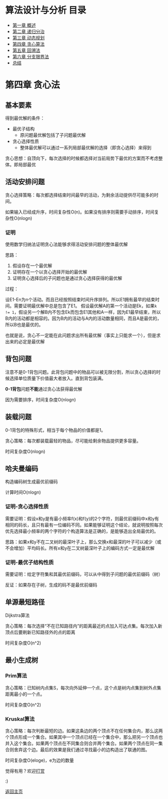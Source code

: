 # 算法设计与分析 目录

- [第一章 概述](Chapter1.md)
- [第二章 递归分治](Chapter2.md)
- [第三章 动态规划](Chapter3.md)
- [第四章 贪心算法](Chapter4.md)
- [第五章 回溯法](Chapter5.md)
- [第六章 分支限界法](Chapter6.md)
- [总结](Summary.md)

# 第四章 贪心法

## 基本要素

得到最优解的条件：

- 最优子结构
	- 原问题最优解包括了子问题最优解
- 贪心选择性质
	- 整体最优解可以通过一系列局部最优解的选择（即贪心选择）来得到

贪心思想：自顶向下，每次选择的时候都选择对当前局势下最优的方案而不考虑整体。即局部最优

## 活动安排问题

贪心选择策略：每次都选择结束时间最早的活动，为剩余活动提供尽可能多的时间。

如果输入已经成升序，时间复杂性O(n)。如果没有排序则需要手动排序，时间复杂性O(nlogn)

### 证明

使用数学归纳法证明贪心法能够求得活动安排问题的整体最优解

思路：

1. 假设存在一个最优解
2. 证明存在一个以贪心选择开始的最优解
3. 证明贪心选择后的子问题也是通过贪心选择获得的最优解

过程：

设E1-En为n个活动。而且已经按照结束时间升序排列。所以E1拥有最早的结束时间。需要证明最优解中总是包含了E1。
假设最优解A的第一个活动是Ek，如果`k != 1`，假设另一个解B内不包含Ek而包含E1其他和A一样，因为E1最早结束，所以B内的活动都是相容的。因为B内的活动与A内的活动数量相同，而且A是最优的，所以B也是最优的。

也就是说，贪心不一定能在此问题求出所有最优解（事实上只能求一个），但是求出来的必定是最优解

## 背包问题

注意不是0-1背包问题。此背包问题中的物品可以被无限分割，所以贪心选择的时候选择单位质量下价值最大者放入。直到背包装满。

**0-1背包**问题**不能**通过贪心法获得最优解

因为需要排序，时间复杂度O(nlogn)

## 装载问题

0-1背包的特殊形式，相当于每个物品的价值都是1。

贪心策略：每次都装载最轻的物品，尽可能给剩余物品提供更多容量。

时间复杂度O(nlogn)

## 哈夫曼编码

构造编码树生成最优前缀码

计算时间O(nlogn)

### 证明-贪心选择性质

需要证明：假设x和y是有最小频率f(x)和f(y)的2个字符，则最优前缀码中x和y有相同的码长，且只有最有一位编码不同。如果能够证明这个结论，就说明按照每次优先选择最小频率的两个字符的个构造算法是正确的，是能够造出全局最优的。

思路：如果x和y不在二叉树的最深叶子上，那么交换x和最深的叶子可以减少（或不会增加）平均码长。所有x和y在二叉树最深叶子上的编码方式一定是最优解

### 证明-最优子结构性质

需要证明：给定字符集和其最优前缀码，可以从中得到子问题的最优前缀码（树）

反证：如果存在子树，生成的码不是最优前缀码

## 单源最短路径

Dijkstra算法

贪心策略：每次选择“不在已知路径内”的距离最近的点加入可达点集。每次加入新顶点后要刷新已知路径外的点的距离

时间复杂度O(n^2)

## 最小生成树

### Prim算法

贪心策略：已知树内点集S，每次向外延伸一个点，这个点是树内点集到树外点集距离最小的一个点。

时间复杂度O(n^2)

### Kruskal算法

贪心策略：每次判断最短的边。如果这条边的两个顶点不在任何集合内，那么这两个顶点形成一个集合。如果其中一个顶点已经在一个集合中，那么把另一个顶点也并入这个集合。如果两个顶点在不同集合则合并两个集合。如果两个顶点在同一集合则舍弃这个边。最后的效果是我们通过寻找最小的边构造出了联通的图。

时间复杂度O(eloge)，e为边的数量

觉得有用？欢迎[打赏](../../../donate.md)

:)

[返回主页](../../../index.md)